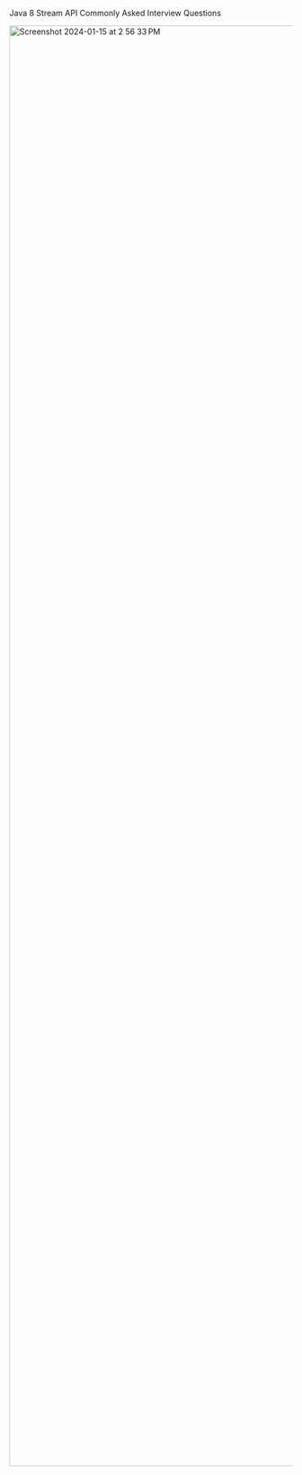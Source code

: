Java 8 Stream API Commonly Asked Interview Questions

<img width="2558" alt="Screenshot 2024-01-15 at 2 56 33 PM" src="https://github.com/p7ksingh/java8project_ex1/assets/121671526/ce44121a-67d7-4e2b-9108-28ae21e51834">
